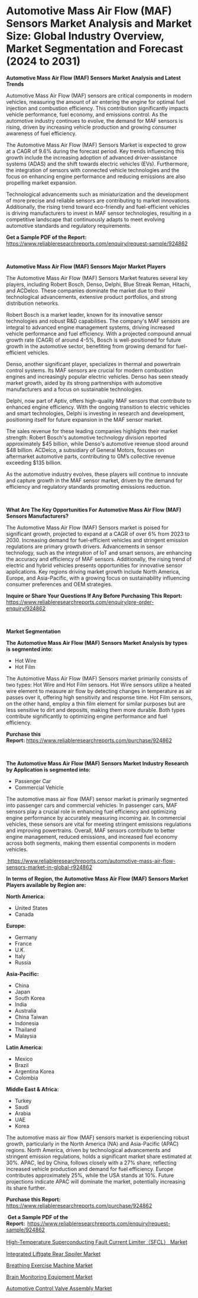 <p><h1>Automotive Mass Air Flow (MAF) Sensors Market Analysis and Market Size: Global Industry Overview, Market Segmentation and Forecast (2024 to 2031)</h1></p><p><strong>Automotive Mass Air Flow (MAF) Sensors Market Analysis and Latest Trends</strong></p>
<p><p>Automotive Mass Air Flow (MAF) sensors are critical components in modern vehicles, measuring the amount of air entering the engine for optimal fuel injection and combustion efficiency. This contribution significantly impacts vehicle performance, fuel economy, and emissions control. As the automotive industry continues to evolve, the demand for MAF sensors is rising, driven by increasing vehicle production and growing consumer awareness of fuel efficiency.</p><p>The Automotive Mass Air Flow (MAF) Sensors Market is expected to grow at a CAGR of 9.6% during the forecast period. Key trends influencing this growth include the increasing adoption of advanced driver-assistance systems (ADAS) and the shift towards electric vehicles (EVs). Furthermore, the integration of sensors with connected vehicle technologies and the focus on enhancing engine performance and reducing emissions are also propelling market expansion.</p><p>Technological advancements such as miniaturization and the development of more precise and reliable sensors are contributing to market innovations. Additionally, the rising trend toward eco-friendly and fuel-efficient vehicles is driving manufacturers to invest in MAF sensor technologies, resulting in a competitive landscape that continuously adapts to meet evolving automotive standards and regulatory requirements.</p></p>
<p><strong>Get a Sample PDF of the Report:&nbsp;</strong> <a href="https://www.reliableresearchreports.com/enquiry/request-sample/924862?utm_campaign=36&utm_medium=2&utm_source=Github&utm_content=ia&utm_term=03112024&utm_id=automotive-mass-air-flow-maf-sensors">https://www.reliableresearchreports.com/enquiry/request-sample/924862</a></p>
<p>&nbsp;</p>
<p><strong>Automotive Mass Air Flow (MAF) Sensors Major Market Players</strong></p>
<p><p>The Automotive Mass Air Flow (MAF) Sensors Market features several key players, including Robert Bosch, Denso, Delphi, Blue Streak Reman, Hitachi, and ACDelco. These companies dominate the market due to their technological advancements, extensive product portfolios, and strong distribution networks.</p><p>Robert Bosch is a market leader, known for its innovative sensor technologies and robust R&D capabilities. The company's MAF sensors are integral to advanced engine management systems, driving increased vehicle performance and fuel efficiency. With a projected compound annual growth rate (CAGR) of around 4-5%, Bosch is well-positioned for future growth in the automotive sector, benefiting from growing demand for fuel-efficient vehicles.</p><p>Denso, another significant player, specializes in thermal and powertrain control systems. Its MAF sensors are crucial for modern combustion engines and increasingly popular electric vehicles. Denso has seen steady market growth, aided by its strong partnerships with automotive manufacturers and a focus on sustainable technologies.</p><p>Delphi, now part of Aptiv, offers high-quality MAF sensors that contribute to enhanced engine efficiency. With the ongoing transition to electric vehicles and smart technologies, Delphi is investing in research and development, positioning itself for future expansion in the MAF sensor market.</p><p>The sales revenue for these leading companies highlights their market strength: Robert Bosch's automotive technology division reported approximately $45 billion, while Denso's automotive revenue stood around $48 billion. ACDelco, a subsidiary of General Motors, focuses on aftermarket automotive parts, contributing to GM’s collective revenue exceeding $135 billion.</p><p>As the automotive industry evolves, these players will continue to innovate and capture growth in the MAF sensor market, driven by the demand for efficiency and regulatory standards promoting emissions reduction.</p></p>
<p>&nbsp;</p>
<p><strong>What Are The Key Opportunities For Automotive Mass Air Flow (MAF) Sensors Manufacturers?</strong></p>
<p><p>The Automotive Mass Air Flow (MAF) Sensors market is poised for significant growth, projected to expand at a CAGR of over 6% from 2023 to 2030. Increasing demand for fuel-efficient vehicles and stringent emission regulations are primary growth drivers. Advancements in sensor technology, such as the integration of IoT and smart sensors, are enhancing the accuracy and efficiency of MAF sensors. Additionally, the rising trend of electric and hybrid vehicles presents opportunities for innovative sensor applications. Key regions driving market growth include North America, Europe, and Asia-Pacific, with a growing focus on sustainability influencing consumer preferences and OEM strategies.</p></p>
<p><strong>Inquire or Share Your Questions If Any Before Purchasing This Report:</strong> <a href="https://www.reliableresearchreports.com/enquiry/pre-order-enquiry/924862?utm_campaign=36&utm_medium=2&utm_source=Github&utm_content=ia&utm_term=03112024&utm_id=automotive-mass-air-flow-maf-sensors">https://www.reliableresearchreports.com/enquiry/pre-order-enquiry/924862</a></p>
<p>&nbsp;</p>
<p><strong>Market Segmentation</strong></p>
<p><strong>The Automotive Mass Air Flow (MAF) Sensors Market Analysis by types is segmented into:</strong></p>
<p><ul><li>Hot Wire</li><li>Hot Film</li></ul></p>
<p><p>The Automotive Mass Air Flow (MAF) Sensors market primarily consists of two types: Hot Wire and Hot Film sensors. Hot Wire sensors utilize a heated wire element to measure air flow by detecting changes in temperature as air passes over it, offering high sensitivity and response time. Hot Film sensors, on the other hand, employ a thin film element for similar purposes but are less sensitive to dirt and deposits, making them more durable. Both types contribute significantly to optimizing engine performance and fuel efficiency.</p></p>
<p><strong>Purchase this Report:&nbsp;</strong><a href="https://www.reliableresearchreports.com/purchase/924862?utm_campaign=36&utm_medium=2&utm_source=Github&utm_content=ia&utm_term=03112024&utm_id=automotive-mass-air-flow-maf-sensors">https://www.reliableresearchreports.com/purchase/924862</a></p>
<p>&nbsp;</p>
<p><strong>The Automotive Mass Air Flow (MAF) Sensors Market Industry Research by Application is segmented into:</strong></p>
<p><ul><li>Passenger Car</li><li>Commercial Vehicle</li></ul></p>
<p><p>The automotive mass air flow (MAF) sensor market is primarily segmented into passenger cars and commercial vehicles. In passenger cars, MAF sensors play a crucial role in enhancing fuel efficiency and optimizing engine performance by accurately measuring incoming air. In commercial vehicles, these sensors are vital for meeting stringent emissions regulations and improving powertrains. Overall, MAF sensors contribute to better engine management, reduced emissions, and increased fuel economy across both segments, making them essential components in modern vehicles.</p></p>
<p><a href="https://www.reliableresearchreports.com/automotive-mass-air-flow-sensors-market-in-global-r924862?utm_campaign=36&utm_medium=2&utm_source=Github&utm_content=ia&utm_term=03112024&utm_id=automotive-mass-air-flow-maf-sensors">&nbsp;https://www.reliableresearchreports.com/automotive-mass-air-flow-sensors-market-in-global-r924862</a></p>
<p><strong>In terms of Region, the Automotive Mass Air Flow (MAF) Sensors Market Players available by Region are:</strong></p>
<p>
    <p> <strong> North America: </strong>
        <ul>
            <li>United States</li>
            <li>Canada</li>
        </ul>
        </p> 
    <p> <strong> Europe: </strong>
        <ul>
            <li>Germany</li>
            <li>France</li>
            <li>U.K.</li>
            <li>Italy</li>
            <li>Russia</li>
        </ul>
        </p> 
    <p> <strong> Asia-Pacific: </strong>
        <ul>
            <li>China</li>
            <li>Japan</li>
            <li>South Korea</li>
            <li>India</li>
            <li>Australia</li>
            <li>China Taiwan</li>
            <li>Indonesia</li>
            <li>Thailand</li>
            <li>Malaysia</li>
        </ul>
        </p> 
    <p> <strong> Latin America: </strong>
        <ul>
            <li>Mexico</li>
            <li>Brazil</li>
            <li>Argentina Korea</li>
            <li>Colombia</li>
        </ul>
        </p> 
    <p> <strong> Middle East & Africa: </strong>
        <ul>
            <li>Turkey</li>
            <li>Saudi</li>
            <li>Arabia</li>
            <li>UAE</li>
            <li>Korea</li>
        </ul>
    </p>
    </p>
<p><p>The automotive mass air flow (MAF) sensors market is experiencing robust growth, particularly in the North America (NA) and Asia-Pacific (APAC) regions. North America, driven by technological advancements and stringent emission regulations, holds a significant market share estimated at 30%. APAC, led by China, follows closely with a 27% share, reflecting increased vehicle production and demand for fuel efficiency. Europe contributes approximately 25%, while the USA stands at 10%. Future projections indicate APAC will dominate the market, potentially increasing its share further.</p></p>
<p><strong>Purchase this Report: </strong><a href="https://www.reliableresearchreports.com/purchase/924862?utm_campaign=36&utm_medium=2&utm_source=Github&utm_content=ia&utm_term=03112024&utm_id=automotive-mass-air-flow-maf-sensors">https://www.reliableresearchreports.com/purchase/924862</a></p>
<p>&nbsp;<strong>Get a Sample PDF of the Report:&nbsp;&nbsp;</strong><a href="https://www.reliableresearchreports.com/enquiry/request-sample/924862?utm_campaign=36&utm_medium=2&utm_source=Github&utm_content=ia&utm_term=03112024&utm_id=automotive-mass-air-flow-maf-sensors">https://www.reliableresearchreports.com/enquiry/request-sample/924862</a></p>
<p><strong></strong></p>
<p><p><a href="https://www.linkedin.com/pulse/high-temperature-superconducting-fault-current-limitersfcl-market-sqaqe?utm_campaign=36&utm_medium=2&utm_source=Github&utm_content=ia&utm_term=03112024&utm_id=automotive-mass-air-flow-maf-sensors">High-Temperature Superconducting Fault Current Limiter（SFCL） Market</a></p><p><a href="https://github.com/GRUBBSCHARLES/Market-Research-Report-List-1/blob/main/integrated-liftgate-rear-spoiler-market.md?utm_campaign=36&utm_medium=2&utm_source=Github&utm_content=ia&utm_term=03112024&utm_id=automotive-mass-air-flow-maf-sensors">Integrated Liftgate Rear Spoiler Market</a></p><p><a href="https://issuu.com/reportprime-2/docs/breathing-exercise-machine-market-s_4c528be6660aa7?utm_campaign=36&utm_medium=2&utm_source=Github&utm_content=ia&utm_term=03112024&utm_id=automotive-mass-air-flow-maf-sensors">Breathing Exercise Machine Market</a></p><p><a href="https://issuu.com/reportprime-2/docs/brain-monitoring-equipment-market-s_86e3842b0d70e8?utm_campaign=36&utm_medium=2&utm_source=Github&utm_content=ia&utm_term=03112024&utm_id=automotive-mass-air-flow-maf-sensors">Brain Monitoring Equipment Market</a></p><p><a href="https://github.com/AngelaWalsh696/Market-Research-Report-List-1/blob/main/automotive-control-valve-assembly-market.md?utm_campaign=36&utm_medium=2&utm_source=Github&utm_content=ia&utm_term=03112024&utm_id=automotive-mass-air-flow-maf-sensors">Automotive Control Valve Assembly Market</a></p></p>